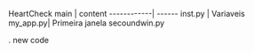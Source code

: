 HeartCheck
main | content
------------| ------
inst.py | Variaveis
my_app.py| Primeira janela
secoundwin.py

.
new code
